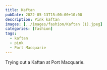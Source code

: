 ```yaml
---
title: Kaftan
pubDate: 2022-05-13T15:00:00+10:00
description: Pink kaftan
images: [../images/fashion/Kaftan (1).jpeg]
categories: [fashion]
tags:
  - kaftan
  - pink
  - Port Macquarie
---
```


Trying out a Kaftan at Port Macquarie.
